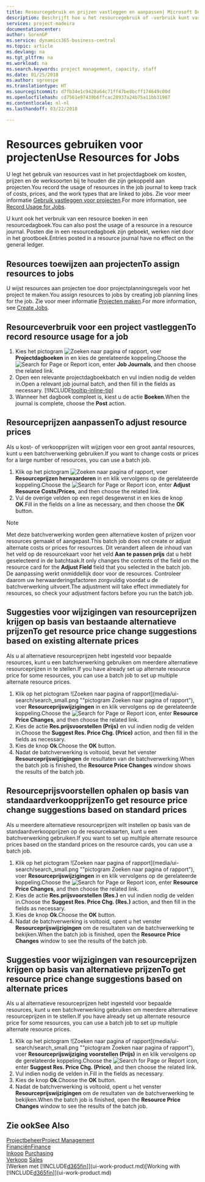 ```yaml
---
title: Resourcegebruik en prijzen vastleggen en aanpassen| Microsoft Docs
description: Beschrijft hoe u het resourcegebruik of -verbruik kunt vastleggen dat is gekoppeld aan een project, om kosten, prijzen en werksoorten bij te houden en te beheren.
services: project-madeira
documentationcenter: 
author: SorenGP
ms.service: dynamics365-business-central
ms.topic: article
ms.devlang: na
ms.tgt_pltfrm: na
ms.workload: na
ms.search.keywords: project management, capacity, staff
ms.date: 01/25/2018
ms.author: sgroespe
ms.translationtype: HT
ms.sourcegitcommit: d7fb34e1c9428a64c71ff47be8bcff174649c00d
ms.openlocfilehash: cd7561e97439b6ffcac28937a24b75a11bb31987
ms.contentlocale: nl-nl
ms.lasthandoff: 03/22/2018

---
```

# <a name="use-resources-for-jobs"></a><span data-ttu-id="1f96a-103">Resources gebruiken voor projecten</span><span class="sxs-lookup"><span data-stu-id="1f96a-103">Use Resources for Jobs</span></span>
<span data-ttu-id="1f96a-104">U legt het gebruik van resources vast in het projectdagboek om kosten, prijzen en de werksoorten bij te houden die zijn gekoppeld aan projecten.</span><span class="sxs-lookup"><span data-stu-id="1f96a-104">You record the usage of resources in the job journal to keep track of costs, prices, and the work types that are linked to jobs.</span></span> <span data-ttu-id="1f96a-105">Zie voor meer informatie [Gebruik vastleggen voor projecten](projects-how-record-job-usage.md).</span><span class="sxs-lookup"><span data-stu-id="1f96a-105">For more information, see [Record Usage for Jobs](projects-how-record-job-usage.md).</span></span>

<span data-ttu-id="1f96a-106">U kunt ook het verbruik van een resource boeken in een resourcedagboek.</span><span class="sxs-lookup"><span data-stu-id="1f96a-106">You can also post the usage of a resource in a resource journal.</span></span> <span data-ttu-id="1f96a-107">Posten die in een resourcedagboek zijn geboekt, werken niet door in het grootboek.</span><span class="sxs-lookup"><span data-stu-id="1f96a-107">Entries posted in a resource journal have no effect on the general ledger.</span></span>

## <a name="to-assign-resources-to-jobs"></a><span data-ttu-id="1f96a-108">Resources toewijzen aan projecten</span><span class="sxs-lookup"><span data-stu-id="1f96a-108">To assign resources to jobs</span></span>
<span data-ttu-id="1f96a-109">U wijst resources aan projecten toe door projectplanningsregels voor het project te maken.</span><span class="sxs-lookup"><span data-stu-id="1f96a-109">You assign resources to jobs by creating job planning lines for the job.</span></span> <span data-ttu-id="1f96a-110">Zie voor meer informatie [Projecten maken](projects-how-create-jobs.md).</span><span class="sxs-lookup"><span data-stu-id="1f96a-110">For more information, see [Create Jobs](projects-how-create-jobs.md).</span></span>

## <a name="to-record-resource-usage-for-a-job"></a><span data-ttu-id="1f96a-111">Resourceverbruik voor een project vastleggen</span><span class="sxs-lookup"><span data-stu-id="1f96a-111">To record resource usage for a job</span></span>
1. <span data-ttu-id="1f96a-112">Kies het pictogram ![Zoeken naar pagina of rapport](media/ui-search/search_small.png "pictogram Zoeken naar pagina of rapport"), voer **Projectdagboeken** in en kies de gerelateerde koppeling.</span><span class="sxs-lookup"><span data-stu-id="1f96a-112">Choose the ![Search for Page or Report](media/ui-search/search_small.png "Search for Page or Report icon") icon, enter **Job Journals**, and then choose the related link.</span></span>
2. <span data-ttu-id="1f96a-113">Open een relevante projectdagboekbatch en vul indien nodig de velden in.</span><span class="sxs-lookup"><span data-stu-id="1f96a-113">Open a relevant job journal batch, and then fill in the fields as necessary.</span></span> [!INCLUDE[tooltip-inline-tip](includes/tooltip-inline-tip_md.md)]
3. <span data-ttu-id="1f96a-114">Wanneer het dagboek compleet is, kiest u de actie **Boeken**.</span><span class="sxs-lookup"><span data-stu-id="1f96a-114">When the journal is complete, choose the **Post** action.</span></span>

## <a name="to-adjust-resource-prices"></a><span data-ttu-id="1f96a-115">Resourceprijzen aanpassen</span><span class="sxs-lookup"><span data-stu-id="1f96a-115">To adjust resource prices</span></span>
<span data-ttu-id="1f96a-116">Als u kost- of verkoopprijzen wilt wijzigen voor een groot aantal resources, kunt u een batchverwerking gebruiken.</span><span class="sxs-lookup"><span data-stu-id="1f96a-116">If you want to change costs or prices for a large number of resources, you can use a batch job.</span></span>  

1. <span data-ttu-id="1f96a-117">Klik op het pictogram ![Zoeken naar pagina of rapport](media/ui-search/search_small.png "pictogram Zoeken naar pagina of rapport"), voer **Resourceprijzen herwaarderen** in en klik vervolgens op de gerelateerde koppeling.</span><span class="sxs-lookup"><span data-stu-id="1f96a-117">Choose the ![Search for Page or Report](media/ui-search/search_small.png "Search for Page or Report icon") icon, enter **Adjust Resource Costs/Prices**, and then choose the related link.</span></span>
2. <span data-ttu-id="1f96a-118">Vul de overige velden op een regel desgewenst in en kies de knop **OK**.</span><span class="sxs-lookup"><span data-stu-id="1f96a-118">Fill in the fields on a line as necessary, and then choose the **OK** button.</span></span>

> [!NOTE]  
>   <span data-ttu-id="1f96a-119">Met deze batchverwerking worden geen alternatieve kosten of prijzen voor resources gemaakt of aangepast.</span><span class="sxs-lookup"><span data-stu-id="1f96a-119">This batch job does not create or adjust alternate costs or prices for resources.</span></span> <span data-ttu-id="1f96a-120">Dit verandert alleen de inhoud van het veld op de resourcekaart voor het veld **Aan te passen prijs** dat u hebt geselecteerd in de batchtaak.</span><span class="sxs-lookup"><span data-stu-id="1f96a-120">It only changes the contents of the field on the resource card for the **Adjust Field** field that you selected in the batch job.</span></span> <span data-ttu-id="1f96a-121">De aanpassing werkt onmiddellijk door voor de resources. Controleer daarom uw herwaarderingsfactoren zorgvuldig voordat u de batchverwerking uitvoert.</span><span class="sxs-lookup"><span data-stu-id="1f96a-121">The adjustment will take effect immediately for resources, so check your adjustment factors before you run the batch job.</span></span>

## <a name="to-get-resource-price-change-suggestions-based-on-existing-alternate-prices"></a><span data-ttu-id="1f96a-122">Suggesties voor wijzigingen van resourceprijzen krijgen op basis van bestaande alternatieve prijzen</span><span class="sxs-lookup"><span data-stu-id="1f96a-122">To get resource price change suggestions based on existing alternate prices</span></span>
<span data-ttu-id="1f96a-123">Als u al alternatieve resourceprijzen hebt ingesteld voor bepaalde resources, kunt u een batchverwerking gebruiken om meerdere alternatieve resourceprijzen in te stellen.</span><span class="sxs-lookup"><span data-stu-id="1f96a-123">If you have already set up alternate resource price for some resources, you can use a batch job to set up multiple alternate resource prices.</span></span>

1. <span data-ttu-id="1f96a-124">Klik op het pictogram ![Zoeken naar pagina of rapport](media/ui-search/search_small.png ""pictogram Zoeken naar pagina of rapport"), voer **Resourceprijswijzigingen** in en klik vervolgens op de gerelateerde koppeling.</span><span class="sxs-lookup"><span data-stu-id="1f96a-124">Choose the ![Search for Page or Report](media/ui-search/search_small.png "Search for Page or Report icon") icon, enter **Resource Price Changes**, and then choose the related link.</span></span>
2. <span data-ttu-id="1f96a-125">Kies de actie **Res.prijsvoorstellen (Prijs)** en vul indien nodig de velden in.</span><span class="sxs-lookup"><span data-stu-id="1f96a-125">Choose the **Suggest Res. Price Chg. (Price)** action, and then fill in the fields as necessary.</span></span>
3. <span data-ttu-id="1f96a-126">Kies de knop **Ok**.</span><span class="sxs-lookup"><span data-stu-id="1f96a-126">Choose the **OK** button.</span></span>  
4. <span data-ttu-id="1f96a-127">Nadat de batchverwerking is voltooid, bevat het venster **Resourceprijswijzigingen** de resultaten van de batchverwerking.</span><span class="sxs-lookup"><span data-stu-id="1f96a-127">When the batch job is finished, the **Resource Price Changes** window shows the results of the batch job.</span></span>

## <a name="to-get-resource-price-change-suggestions-based-on-standard-prices"></a><span data-ttu-id="1f96a-128">Resourceprijsvoorstellen ophalen op basis van standaardverkoopprijzen</span><span class="sxs-lookup"><span data-stu-id="1f96a-128">To get resource price change suggestions based on standard prices</span></span>
<span data-ttu-id="1f96a-129">Als u meerdere alternatieve resourceprijzen wilt instellen op basis van de standaardverkoopprijzen op de resourcekaarten, kunt u een batchverwerking gebruiken.</span><span class="sxs-lookup"><span data-stu-id="1f96a-129">If you want to set up multiple alternate resource prices based on the standard prices on the resource cards, you can use a batch job.</span></span>  

1. <span data-ttu-id="1f96a-130">Klik op het pictogram ![Zoeken naar pagina of rapport](media/ui-search/search_small.png ""pictogram Zoeken naar pagina of rapport"), voer **Resourceprijswijzigingen** in en klik vervolgens op de gerelateerde koppeling.</span><span class="sxs-lookup"><span data-stu-id="1f96a-130">Choose the ![Search for Page or Report](media/ui-search/search_small.png "Search for Page or Report icon") icon, enter **Resource Price Changes**, and then choose the related link.</span></span>
2. <span data-ttu-id="1f96a-131">Kies de actie **Res.prijsvoorstellen (Res.)** en vul indien nodig de velden in.</span><span class="sxs-lookup"><span data-stu-id="1f96a-131">Choose the **Suggest Res. Price Chg. (Res.)** action, and then fill in the fields as necessary.</span></span>  
3. <span data-ttu-id="1f96a-132">Kies de knop **Ok**.</span><span class="sxs-lookup"><span data-stu-id="1f96a-132">Choose the **OK** button.</span></span>  
4. <span data-ttu-id="1f96a-133">Nadat de batchverwerking is voltooid, opent u het venster **Resourceprijswijzigingen** om de resultaten van de batchverwerking te bekijken.</span><span class="sxs-lookup"><span data-stu-id="1f96a-133">When the batch job is finished, open the **Resource Price Changes** window to see the results of the batch job.</span></span>

## <a name="to-get-resource-price-change-suggestions-based-on-alternate-prices"></a><span data-ttu-id="1f96a-134">Suggesties voor wijzigingen van resourceprijzen krijgen op basis van alternatieve prijzen</span><span class="sxs-lookup"><span data-stu-id="1f96a-134">To get resource price change suggestions based on alternate prices</span></span>
<span data-ttu-id="1f96a-135">Als u al alternatieve resourceprijzen hebt ingesteld voor bepaalde resources, kunt u een batchverwerking gebruiken om meerdere alternatieve resourceprijzen in te stellen.</span><span class="sxs-lookup"><span data-stu-id="1f96a-135">If you have already set up alternate resource price for some resources, you can use a batch job to set up multiple alternate resource prices.</span></span>

1. <span data-ttu-id="1f96a-136">Klik op het pictogram ![Zoeken naar pagina of rapport](media/ui-search/search_small.png ""pictogram Zoeken naar pagina of rapport"), voer **Resourceprijswijziging voorstellen (Prijs)** in en klik vervolgens op de gerelateerde koppeling.</span><span class="sxs-lookup"><span data-stu-id="1f96a-136">Choose the ![Search for Page or Report](media/ui-search/search_small.png "Search for Page or Report icon") icon, enter **Suggest Res. Price Chg. (Price)**, and then choose the related link.</span></span>  
2. <span data-ttu-id="1f96a-137">Vul indien nodig de velden in.</span><span class="sxs-lookup"><span data-stu-id="1f96a-137">Fill in the fields as necessary.</span></span>
3. <span data-ttu-id="1f96a-138">Kies de knop **Ok**.</span><span class="sxs-lookup"><span data-stu-id="1f96a-138">Choose the **OK** button.</span></span>  
4. <span data-ttu-id="1f96a-139">Nadat de batchverwerking is voltooid, opent u het venster **Resourceprijswijzigingen** om de resultaten van de batchverwerking te bekijken.</span><span class="sxs-lookup"><span data-stu-id="1f96a-139">When the batch job is finished, open the **Resource Price Changes** window to see the results of the batch job.</span></span>

## <a name="see-also"></a><span data-ttu-id="1f96a-140">Zie ook</span><span class="sxs-lookup"><span data-stu-id="1f96a-140">See Also</span></span>
[<span data-ttu-id="1f96a-141">Projectbeheer</span><span class="sxs-lookup"><span data-stu-id="1f96a-141">Project Management</span></span>](projects-manage-projects.md)  
[<span data-ttu-id="1f96a-142">Financiën</span><span class="sxs-lookup"><span data-stu-id="1f96a-142">Finance</span></span>](finance.md)  
<span data-ttu-id="1f96a-143">[Inkoop](purchasing-manage-purchasing.md)       </span><span class="sxs-lookup"><span data-stu-id="1f96a-143">[Purchasing](purchasing-manage-purchasing.md)       </span></span>  
<span data-ttu-id="1f96a-144">[Verkoop](sales-manage-sales.md)   </span><span class="sxs-lookup"><span data-stu-id="1f96a-144">[Sales](sales-manage-sales.md)   </span></span>  
<span data-ttu-id="1f96a-145">[Werken met [!INCLUDE[d365fin](includes/d365fin_md.md)]](ui-work-product.md)</span><span class="sxs-lookup"><span data-stu-id="1f96a-145">[Working with [!INCLUDE[d365fin](includes/d365fin_md.md)]](ui-work-product.md)</span></span>  


